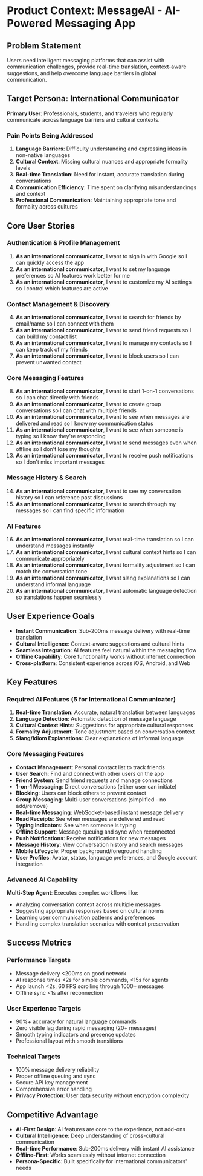 # Product Context: MessageAI - AI-Powered Messaging App

## Problem Statement

Users need intelligent messaging platforms that can assist with communication challenges, provide real-time translation, context-aware suggestions, and help overcome language barriers in global communication.

## Target Persona: International Communicator

**Primary User**: Professionals, students, and travelers who regularly communicate across language barriers and cultural contexts.

### Pain Points Being Addressed

1. **Language Barriers**: Difficulty understanding and expressing ideas in non-native languages
2. **Cultural Context**: Missing cultural nuances and appropriate formality levels
3. **Real-time Translation**: Need for instant, accurate translation during conversations
4. **Communication Efficiency**: Time spent on clarifying misunderstandings and context
5. **Professional Communication**: Maintaining appropriate tone and formality across cultures

## Core User Stories

### Authentication & Profile Management

1. **As an international communicator**, I want to sign in with Google so I can quickly access the app
2. **As an international communicator**, I want to set my language preferences so AI features work better for me
3. **As an international communicator**, I want to customize my AI settings so I control which features are active

### Contact Management & Discovery

4. **As an international communicator**, I want to search for friends by email/name so I can connect with them
5. **As an international communicator**, I want to send friend requests so I can build my contact list
6. **As an international communicator**, I want to manage my contacts so I can keep track of my friends
7. **As an international communicator**, I want to block users so I can prevent unwanted contact

### Core Messaging Features

8. **As an international communicator**, I want to start 1-on-1 conversations so I can chat directly with friends
9. **As an international communicator**, I want to create group conversations so I can chat with multiple friends
10. **As an international communicator**, I want to see when messages are delivered and read so I know my communication status
11. **As an international communicator**, I want to see when someone is typing so I know they're responding
12. **As an international communicator**, I want to send messages even when offline so I don't lose my thoughts
13. **As an international communicator**, I want to receive push notifications so I don't miss important messages

### Message History & Search

14. **As an international communicator**, I want to see my conversation history so I can reference past discussions
15. **As an international communicator**, I want to search through my messages so I can find specific information

### AI Features

16. **As an international communicator**, I want real-time translation so I can understand messages instantly
17. **As an international communicator**, I want cultural context hints so I can communicate appropriately
18. **As an international communicator**, I want formality adjustment so I can match the conversation tone
19. **As an international communicator**, I want slang explanations so I can understand informal language
20. **As an international communicator**, I want automatic language detection so translations happen seamlessly

## User Experience Goals

- **Instant Communication**: Sub-200ms message delivery with real-time translation
- **Cultural Intelligence**: Context-aware suggestions and cultural hints
- **Seamless Integration**: AI features feel natural within the messaging flow
- **Offline Capability**: Core functionality works without internet connection
- **Cross-platform**: Consistent experience across iOS, Android, and Web

## Key Features

### Required AI Features (5 for International Communicator)

1. **Real-time Translation**: Accurate, natural translation between languages
2. **Language Detection**: Automatic detection of message language
3. **Cultural Context Hints**: Suggestions for appropriate cultural responses
4. **Formality Adjustment**: Tone adjustment based on conversation context
5. **Slang/Idiom Explanations**: Clear explanations of informal language

### Core Messaging Features

- **Contact Management**: Personal contact list to track friends
- **User Search**: Find and connect with other users on the app
- **Friend System**: Send friend requests and manage connections
- **1-on-1 Messaging**: Direct conversations (either user can initiate)
- **Blocking**: Users can block others to prevent contact
- **Group Messaging**: Multi-user conversations (simplified - no add/remove)
- **Real-time Messaging**: WebSocket-based instant message delivery
- **Read Receipts**: See when messages are delivered and read
- **Typing Indicators**: See when someone is typing
- **Offline Support**: Message queuing and sync when reconnected
- **Push Notifications**: Receive notifications for new messages
- **Message History**: View conversation history and search messages
- **Mobile Lifecycle**: Proper background/foreground handling
- **User Profiles**: Avatar, status, language preferences, and Google account integration

### Advanced AI Capability

**Multi-Step Agent**: Executes complex workflows like:

- Analyzing conversation context across multiple messages
- Suggesting appropriate responses based on cultural norms
- Learning user communication patterns and preferences
- Handling complex translation scenarios with context preservation

## Success Metrics

### Performance Targets

- Message delivery <200ms on good network
- AI response times <2s for simple commands, <15s for agents
- App launch <2s, 60 FPS scrolling through 1000+ messages
- Offline sync <1s after reconnection

### User Experience Targets

- 90%+ accuracy for natural language commands
- Zero visible lag during rapid messaging (20+ messages)
- Smooth typing indicators and presence updates
- Professional layout with smooth transitions

### Technical Targets

- 100% message delivery reliability
- Proper offline queuing and sync
- Secure API key management
- Comprehensive error handling
- **Privacy Protection**: User data security without encryption complexity

## Competitive Advantage

- **AI-First Design**: AI features are core to the experience, not add-ons
- **Cultural Intelligence**: Deep understanding of cross-cultural communication
- **Real-time Performance**: Sub-200ms delivery with instant AI assistance
- **Offline-First**: Works seamlessly without internet connection
- **Persona-Specific**: Built specifically for international communicators' needs
